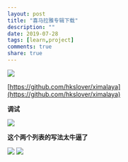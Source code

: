 ```yaml
---
layout: post
title: "喜马拉雅专辑下载"
description: ""
date: 2019-07-28
tags: [learn,project]
comments: true
share: true
---
```


![](https://gitee.com/hkslover/blog_img/raw/master/QQ%E6%88%AA%E5%9B%BE20190729223420.png)

[https://github.com/hkslover/ximalaya](https://github.com/hkslover/ximalaya)

**调试**

![](https://gitee.com/hkslover/blog_img/blob/master/QQ%E6%88%AA%E5%9B%BE20190729183014.png)

**这个两个列表的写法太牛逼了**

![](https://gitee.com/hkslover/blog_img/raw/master/QQ%E6%88%AA%E5%9B%BE20190729223838.png)
![](https://gitee.com/hkslover/blog_img/raw/master/QQ%E6%88%AA%E5%9B%BE20190729223918.png)

